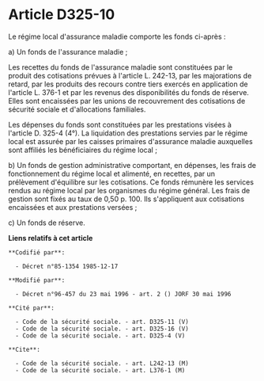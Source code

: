 # Article D325-10

Le régime local d'assurance maladie comporte les fonds ci-après :

a) Un fonds de l'assurance maladie ;

Les recettes du fonds de l'assurance maladie sont constituées par le produit des cotisations prévues à l'article L. 242-13,
par les majorations de retard, par les produits des recours contre tiers exercés en application de l'article L. 376-1 et par
les revenus des disponibilités du fonds de réserve. Elles sont encaissées par les unions de recouvrement des cotisations de
sécurité sociale et d'allocations familiales.

Les dépenses du fonds sont constituées par les prestations visées à l'article D. 325-4 (4°). La liquidation des prestations
servies par le régime local est assurée par les caisses primaires d'assurance maladie auxquelles sont affiliés les
bénéficiaires du régime local ;

b) Un fonds de gestion administrative comportant, en dépenses, les frais de fonctionnement du régime local et alimenté, en
recettes, par un prélèvement d'équilibre sur les cotisations. Ce fonds rémunère les services rendus au régime local par les
organismes du régime général. Les frais de gestion sont fixés au taux de 0,50 p. 100. Ils s'appliquent aux cotisations
encaissées et aux prestations versées ;

c) Un fonds de réserve.

**Liens relatifs à cet article**

	**Codifié par**:

	  - Décret n°85-1354 1985-12-17

	**Modifié par**:

	  - Décret n°96-457 du 23 mai 1996 - art. 2 () JORF 30 mai 1996

	**Cité par**:

	  - Code de la sécurité sociale. - art. D325-11 (V)
	  - Code de la sécurité sociale. - art. D325-16 (V)
	  - Code de la sécurité sociale. - art. D325-4 (V)

	**Cite**:

	  - Code de la sécurité sociale. - art. L242-13 (M)
	  - Code de la sécurité sociale. - art. L376-1 (M)
